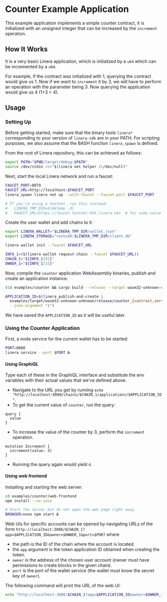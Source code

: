# Counter Example Application

This example application implements a simple counter contract, it is initialized with an
unsigned integer that can be increased by the `increment` operation.

## How It Works

It is a very basic Linera application, which is initialized by a `u64` which can be incremented
by a `u64`.

For example, if the contract was initialized with 1, querying the contract would give us 1. Now if we want to
`increment` it by 3, we will have to perform an operation with the parameter being 3. Now querying the
application would give us 4 (1+3 = 4).

## Usage

### Setting Up

Before getting started, make sure that the binary tools `linera*` corresponding to
your version of `linera-sdk` are in your PATH. For scripting purposes, we also assume
that the BASH function `linera_spawn` is defined.

From the root of Linera repository, this can be achieved as follows:

```bash
export PATH="$PWD/target/debug:$PATH"
source /dev/stdin <<<"$(linera net helper 2>/dev/null)"
```

Next, start the local Linera network and run a faucet:

```bash
FAUCET_PORT=8079
FAUCET_URL=http://localhost:$FAUCET_PORT
linera_spawn linera net up --with-faucet --faucet-port $FAUCET_PORT

# If you're using a testnet, run this instead:
#   LINERA_TMP_DIR=$(mktemp -d)
#   FAUCET_URL=https://faucet.testnet-XXX.linera.net  # for some value XXX
```

Create the user wallet and add chains to it:

```bash
export LINERA_WALLET="$LINERA_TMP_DIR/wallet.json"
export LINERA_STORAGE="rocksdb:$LINERA_TMP_DIR/client.db"

linera wallet init --faucet $FAUCET_URL

INFO_1=($(linera wallet request-chain --faucet $FAUCET_URL))
CHAIN_1="${INFO_1[0]}"
OWNER_1="${INFO_1[3]}"
```

Now, compile the `counter` application WebAssembly binaries, publish and create an application instance.

```bash
(cd examples/counter && cargo build --release --target wasm32-unknown-unknown)

APPLICATION_ID=$(linera publish-and-create \
  examples/target/wasm32-unknown-unknown/release/counter_{contract,service}.wasm \
  --json-argument "1")
```

We have saved the `APPLICATION_ID` as it will be useful later.

### Using the Counter Application

First, a node service for the current wallet has to be started:

```bash
PORT=8080
linera service --port $PORT &
```

#### Using GraphiQL

Type each of these in the GraphiQL interface and substitute the env variables with their actual values that we've defined above.

- Navigate to the URL you get by running `echo "http://localhost:8080/chains/$CHAIN_1/applications/$APPLICATION_ID"`.
- To get the current value of `counter`, run the query:
```gql,uri=http://localhost:8080/chains/$CHAIN_1/applications/$APPLICATION_ID
query {
  value
}
```
- To increase the value of the counter by 3, perform the `increment` operation.
```gql,uri=http://localhost:8080/chains/$CHAIN_1/applications/$APPLICATION_ID
mutation Increment {
  increment(value: 3)
}
```
- Running the query again would yield `4`.


#### Using web frontend

Installing and starting the web server:

```bash
cd examples/counter/web-frontend
npm install --no-save

# Start the server but do not open the web page right away.
BROWSER=none npm start &
```

Web UIs for specific accounts can be opened by navigating URLs of the form
`http://localhost:3000/$CHAIN_1?app=$APPLICATION_ID&owner=$OWNER_1&port=$PORT` where
- the path is the ID of the chain where the account is located.
- the `app` argument is the token application ID obtained when creating the token.
- `owner` is the address of the chosen user account (owner must have permissions to create blocks in the given chain).
- `port` is the port of the wallet service (the wallet must know the secret key of `owner`).

The following command will print the URL of the web UI:

```bash
echo "http://localhost:3000/$CHAIN_1?app=$APPLICATION_ID&owner=$OWNER_1&port=$PORT"
```

